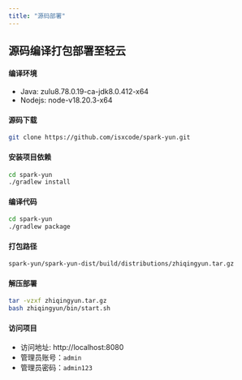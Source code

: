 ```yaml
---
title: "源码部署"
---
```


## 源码编译打包部署至轻云

#### 编译环境

- Java: zulu8.78.0.19-ca-jdk8.0.412-x64 
- Nodejs: node-v18.20.3-x64

#### 源码下载

```bash
git clone https://github.com/isxcode/spark-yun.git
```

#### 安装项目依赖

```bash
cd spark-yun
./gradlew install
```

#### 编译代码

```bash
cd spark-yun
./gradlew package
```

#### 打包路径

```bash
spark-yun/spark-yun-dist/build/distributions/zhiqingyun.tar.gz
```

#### 解压部署

```bash
tar -vzxf zhiqingyun.tar.gz
bash zhiqingyun/bin/start.sh
```

#### 访问项目

- 访问地址: http://localhost:8080 
- 管理员账号：`admin` 
- 管理员密码：`admin123`